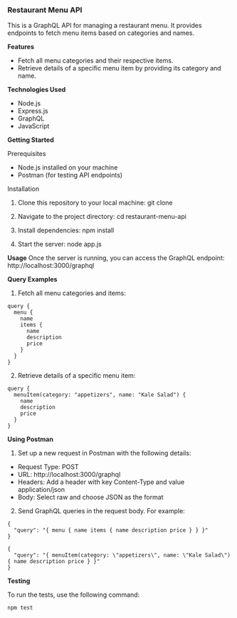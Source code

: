 ### **Restaurant Menu API**

This is a GraphQL API for managing a restaurant menu. It provides endpoints to fetch menu items based on categories and names.

**Features**

- Fetch all menu categories and their respective items.
- Retrieve details of a specific menu item by providing its category and name.

**Technologies Used**

- Node.js
- Express.js
- GraphQL
- JavaScript

**Getting Started**

Prerequisites

- Node.js installed on your machine
- Postman (for testing API endpoints)

Installation

1. Clone this repository to your local machine:
git clone <repository-url>

2. Navigate to the project directory:
cd restaurant-menu-api

3. Install dependencies:
npm install

4. Start the server:
node app.js

**Usage**
Once the server is running, you can access the GraphQL endpoint:
http://localhost:3000/graphql

**Query Examples**
1. Fetch all menu categories and items:
```
query {
  menu {
    name
    items {
      name
      description
      price
    }
  }
}

```

2. Retrieve details of a specific menu item:
```
query {
  menuItem(category: "appetizers", name: "Kale Salad") {
    name
    description
    price
  }
}

```

**Using Postman**

1. Set up a new request in Postman with the following details:

- Request Type: POST
- URL: http://localhost:3000/graphql
- Headers: Add a header with key Content-Type and value application/json
- Body: Select raw and choose JSON as the format

2. Send GraphQL queries in the request body. For example:
```
{
  "query": "{ menu { name items { name description price } } }"
}

```

```
{
  "query": "{ menuItem(category: \"appetizers\", name: \"Kale Salad\") { name description price } }"
}
```

**Testing**

To run the tests, use the following command:
```
npm test
```